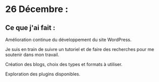 # 26 Décembre :

## Ce que j'ai fait :

Amélioration continue du développement du site WordPress.

Je suis en train de suivre un tutoriel et de faire des recherches pour me soutenir dans mon travail.

Création des blogs, choix des types et formats à utiliser.

Exploration des plugins disponibles.